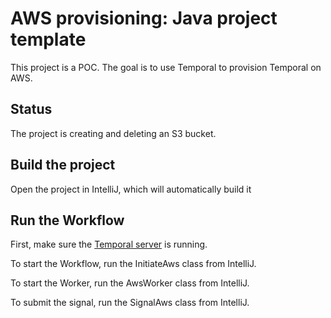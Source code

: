 # AWS provisioning: Java project template

This project is a POC. The goal is to use Temporal to provision Temporal on AWS.

## Status
The project is creating and deleting an S3 bucket.

## Build the project

Open the project in IntelliJ, which will automatically build it

## Run the Workflow

First, make sure the [Temporal server](https://docs.temporal.io/docs/server/quick-install) is running.

To start the Workflow, run the InitiateAws class from IntelliJ.

To start the Worker, run the AwsWorker class from IntelliJ.

To submit the signal, run the SignalAws class from IntelliJ.